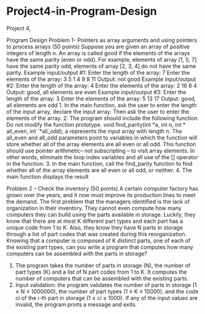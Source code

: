 # Project4-in-Program-Design
Project 4,

Program Design Problem 1- Pointers as array arguments and using pointers to process arrays (50 points) Suppose you are given an array of positive integers of length n. An array is called good if the elements of the arrays have the same parity (even or odd). For example, elements of array [1, 5, 7] have the same parity odd, elements of array [2, 3, 4] do not have the same parity. Example input/output #1: Enter the length of the array: 7 Enter the elements of the array: 3 5 1 4 9 8 11 Output: not good Example input/output #2: Enter the length of the array: 4 Enter the elements of the array: 2 16 8 4 Output: good, all elements are even Example input/output #3: Enter the length of the array: 3 Enter the elements of the array: 5 13 17 Output: good, all elements are odd 1. In the main function, ask the user to enter the length of the input array, declare the input array. Then ask the user to enter the elements of the array. 2. The program should include the following function. Do not modify the function prototype. void find_parity(int *a, int n, int * all_even, int `*all_odd); a represents the input array with length n. The all_even and all_odd parameters point to variables in which the function will store whether all of the array elements are all even or all odd. This function should use pointer arithmetic– not subscripting – to visit array elements. In other words, eliminate the loop index variables and all use of the [] operator in the function. 3. In the main function, call the find_parity function to find whether all of the array elements are all even or all odd, or neither. 4. The main function displays the result

Problem 2 – Check the inventory (50 points)
A certain computer factory has grown over the years, and it now must improve its
production lines to meet the demand. The first problem that the managers identified is the
lack of organization in their inventory. They cannot even compute how many computers
they can build using the parts available in storage. Luckily, they know that there are at most
K different part types and each part has a unique code from 1 to K. Also, they know they
have N parts in storage through a list of part codes that was created during this
reorganization. Knowing that a computer is composed of K distinct parts, one of each of
the existing part types, can you write a program that computes how many computers can
be assembled with the parts in storage?
1. The program takes the number of parts in storage (N), the number of part types
(K) and a list of N part codes from 1 to K. It computes the number of computers
that can be assembled with the existing parts.
2. Input validation: the program validates the number of parts in storage (1 ≤ N ≤
1000000), the number of part types (1 ≤ K ≤ 10000), and the code ci of the i-th part
in storage (1 ≤ ci ≤ 1000). If any of the input values are invalid, the program prints
a message and exits.

